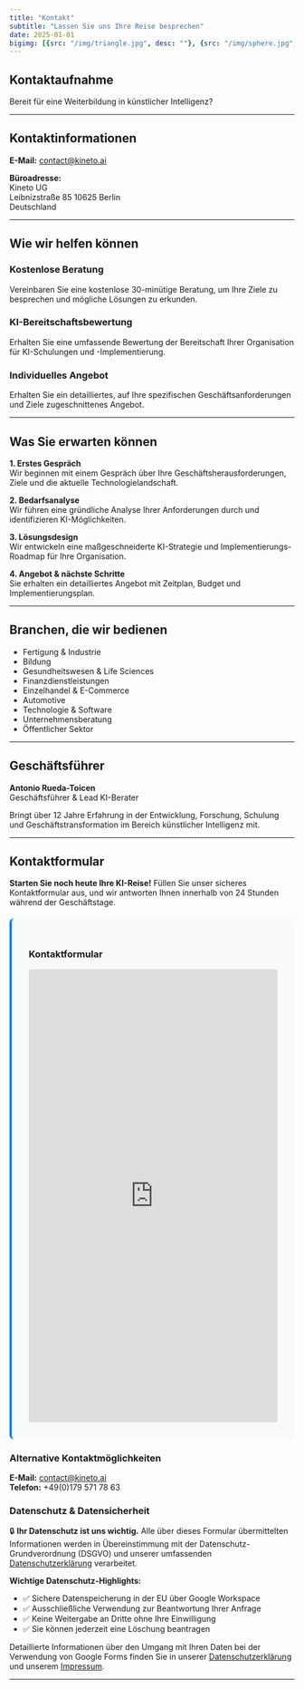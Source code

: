```yaml
---
title: "Kontakt"
subtitle: "Lassen Sie uns Ihre Reise besprechen"
date: 2025-01-01
bigimg: [{src: "/img/triangle.jpg", desc: ""}, {src: "/img/sphere.jpg", desc: ""}, {src: "/img/hexagon.jpg", desc: ""}]
---
```


## Kontaktaufnahme

Bereit für eine Weiterbildung in künstlicher Intelligenz?

---

## Kontaktinformationen

**E-Mail:** contact@kineto.ai  

**Büroadresse:**  
Kineto UG  
Leibnizstraße 85
10625 Berlin  
Deutschland


---

## Wie wir helfen können

###  **Kostenlose Beratung**
Vereinbaren Sie eine kostenlose 30-minütige Beratung, um Ihre Ziele zu besprechen und mögliche Lösungen zu erkunden.

###  **KI-Bereitschaftsbewertung**
Erhalten Sie eine umfassende Bewertung der Bereitschaft Ihrer Organisation für KI-Schulungen und -Implementierung.

###  **Individuelles Angebot**
Erhalten Sie ein detailliertes, auf Ihre spezifischen Geschäftsanforderungen und Ziele zugeschnittenes Angebot.

---

## Was Sie erwarten können

**1. Erstes Gespräch**  
Wir beginnen mit einem Gespräch über Ihre Geschäftsherausforderungen, Ziele und die aktuelle Technologielandschaft.

**2. Bedarfsanalyse**  
Wir führen eine gründliche Analyse Ihrer Anforderungen durch und identifizieren KI-Möglichkeiten.

**3. Lösungsdesign**  
Wir entwickeln eine maßgeschneiderte KI-Strategie und Implementierungs-Roadmap für Ihre Organisation.

**4. Angebot & nächste Schritte**  
Sie erhalten ein detailliertes Angebot mit Zeitplan, Budget und Implementierungsplan.

---

## Branchen, die wir bedienen

- Fertigung & Industrie
- Bildung
- Gesundheitswesen & Life Sciences
- Finanzdienstleistungen
- Einzelhandel & E-Commerce
- Automotive
- Technologie & Software
- Unternehmensberatung
- Öffentlicher Sektor

---

## Geschäftsführer

**Antonio Rueda-Toicen**  
Geschäftsführer & Lead KI-Berater

Bringt über 12 Jahre Erfahrung in der Entwicklung, Forschung, Schulung und Geschäftstransformation im Bereich künstlicher Intelligenz mit.


---

## Kontaktformular

**Starten Sie noch heute Ihre KI-Reise!** Füllen Sie unser sicheres Kontaktformular aus, und wir antworten Ihnen innerhalb von 24 Stunden während der Geschäftstage.

<div class="contact-form-container" style="background: #f8f9fa; padding: 30px; border-radius: 8px; border-left: 4px solid #007bff; margin: 20px 0;">

### Kontaktformular

<iframe src="https://docs.google.com/forms/d/e/1FAIpQLScGNg9_example_form_id_here_de/viewform?embedded=true" 
        width="100%" 
        height="800" 
        frameborder="0" 
        marginheight="0" 
        marginwidth="0"
        style="border-radius: 4px;">
Kontaktformular wird geladen...
</iframe>

</div>

### Alternative Kontaktmöglichkeiten

**E-Mail:** contact@kineto.ai  
**Telefon:** +49(0)179 571 78 63

### Datenschutz & Datensicherheit

🔒 **Ihr Datenschutz ist uns wichtig.** Alle über dieses Formular übermittelten Informationen werden in Übereinstimmung mit der Datenschutz-Grundverordnung (DSGVO) und unserer umfassenden [Datenschutzerklärung](/datenschutz/) verarbeitet.

**Wichtige Datenschutz-Highlights:**
- ✅ Sichere Datenspeicherung in der EU über Google Workspace
- ✅ Ausschließliche Verwendung zur Beantwortung Ihrer Anfrage
- ✅ Keine Weitergabe an Dritte ohne Ihre Einwilligung
- ✅ Sie können jederzeit eine Löschung beantragen

Detaillierte Informationen über den Umgang mit Ihren Daten bei der Verwendung von Google Forms finden Sie in unserer [Datenschutzerklärung](/datenschutz/) und unserem [Impressum](/impressum.de/).

---